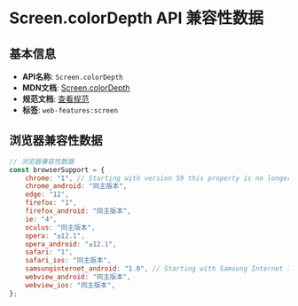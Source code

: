 # Screen.colorDepth API 兼容性数据

## 基本信息

- **API名称**: `Screen.colorDepth`
- **MDN文档**: [Screen.colorDepth](https://developer.mozilla.org/docs/Web/API/Screen/colorDepth)
- **规范文档**: [查看规范](https://drafts.csswg.org/cssom-view/#dom-screen-colordepth)
- **标签**: `web-features:screen`

## 浏览器兼容性数据

```javascript
// 浏览器兼容性数据
const browserSupport = {
    chrome: "1", // Starting with version 59 this property is no longer required to always return 24.,
    chrome_android: "同主版本",
    edge: "12",
    firefox: "1",
    firefox_android: "同主版本",
    ie: "4",
    oculus: "同主版本",
    opera: "≤12.1",
    opera_android: "≤12.1",
    safari: "1",
    safari_ios: "同主版本",
    samsunginternet_android: "1.0", // Starting with Samsung Internet 7.0 this property is no longer required to always return 24.,
    webview_android: "同主版本",
    webview_ios: "同主版本",
};

```

